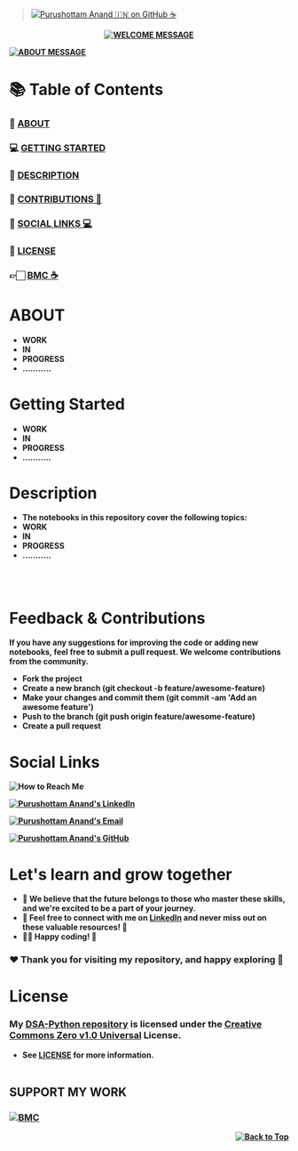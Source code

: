 > [![Purushottam Anand 🇮🇳 on GitHub ☕](https://github.com/creativepuru.png?size=100)](https://github.com/creativepuru "Purushottam Anand 🇮🇳 on GitHub ☕")

<b>

<div align="center"> 

[![WELCOME MESSAGE](https://readme-typing-svg.demolab.com?font=Calibri&size=28&duration=2000&pause=1000&multiline=true&width=750&height=80&lines=👋+WELCOME+TO+MY+DSA+PYTHON+🐍+REPOSITORY+📘)](https://github.com/creativepuru/DSA-Python)

</div>

[![ABOUT MESSAGE](https://readme-typing-svg.demolab.com?font=Calibri&size=28&duration=1000&pause=1000&multiline=true&width=1200&height=120&lines=📚+This+repository+contains+a+collection+of+codes+related+to+DSA+in+Python+🐍;✨+I+am+constantly+adding+new+contents.;💭+So+make+sure+to+check+back+often+🕙)](https://github.com/creativepuru)

# 📚 Table of Contents
### 🔰 [ABOUT](#about)
### 💻 [GETTING STARTED](#getting-started)
### 🔰 [DESCRIPTION](#description)
### 📣 [CONTRIBUTIONS 🤝](#feedback--contributions)
### 📲 [SOCIAL LINKS 💻](#social-links)
### 📖 [LICENSE](#license)
### 👉🏻 [BMC ☕](#support-my-work)

# ABOUT
- WORK
- IN
- PROGRESS
- ...........

# Getting Started
- WORK
- IN
- PROGRESS
- ...........

# Description
- The notebooks in this repository cover the following topics:
- WORK
- IN
- PROGRESS
- ...........

<br> </br>

# Feedback & Contributions
If you have any suggestions for improving the code or adding new notebooks, feel free to submit a pull request. We welcome contributions from the community.

- Fork the project
- Create a new branch (git checkout -b feature/awesome-feature)
- Make your changes and commit them (git commit -am 'Add an awesome feature')
- Push to the branch (git push origin feature/awesome-feature)
- Create a pull request

# Social Links

<img src="https://readme-typing-svg.demolab.com?font=Calibri&size=28&duration=2000&pause=1000&multiline=true&width=600&height=40&lines=📲+How+to+reach+me+💻+" alt="How to Reach Me" />

[![Purushottam Anand's LinkedIn](https://img.shields.io/badge/-📲%20Connect%20on%20Linkedin-blue?style=for-the-badge&logo=linkedin)](https://openinapp.co/connect-on-linkedin-puru "Purushottam Anand's LinkedIn Profile")

[![Purushottam Anand's Email](https://img.shields.io/badge/Gmail-use%20Desktop%20/%20Laptop%20to%20open%20Gmail-blue?style=social&logo=gmail)](https://openinapp.co/gmailpuru "Gmail - use Desktop / Laptop to open Gmail")

[![Purushottam Anand's GitHub](https://img.shields.io/badge/GitHub-❤️%20Sponsor%20me%20on%20GitHub-gr?style=for-the-badge&logo=github)](https://openinapp.co/githubpuru "Purushottam Anand's GitHub Page")

# Let's learn and grow together
- 🤖 We believe that the future belongs to those who master these skills, and we're excited to be a part of your journey. 
- 💪 Feel free to connect with me on [LinkedIn](https://openinapp.co/linkedinpuru "Purushottam Anand on Linkedin") and never miss out on these valuable resources! 🚀
- 👨‍💻 Happy coding! 🎉

### ❤️ Thank you for visiting my repository, and happy exploring 🤗

# License
### My [DSA-Python repository](https://github.com/creativepuru/DSA-Python) is licensed under the [Creative Commons Zero v1.0 Universal](https://github.com/creativepuru/DSA-Python/blob/main/LICENSE.txt) License. 
- See [LICENSE](https://github.com/creativepuru/DSA-Python/blob/main/LICENSE.txt) for more information.
<br> </br>

## SUPPORT MY WORK

### [![BMC](https://img.shields.io/badge/Buy%20Me%20a%20Coffee%20☕-%23FFDD00.svg?&style=for-the-badge&logo=buy-me-a-coffee&logoColor=black)](https://www.buymeacoffee.com/creativepuru)

<p align="right">
<a href="#top">
<img src="https://img.shields.io/static/v1?label&message=Back+to+Top&color=red&style=for-the-badge&logo" alt="Back to Top" /> </a> </p>

</b>
